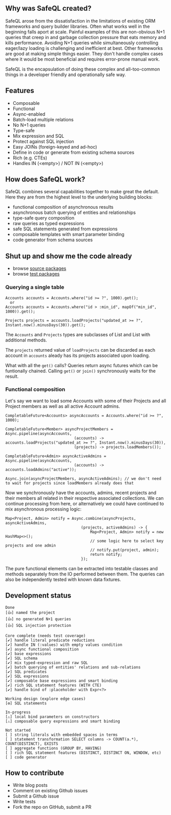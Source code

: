 ## Why was SafeQL created?

SafeQL arose from the dissatisfaction in the limitations of existing ORM frameworks and query builder libraries. Often what works well in the beginning falls aport at scale. Painful examples of this are non-obvious N+1 queries that creep in and garbage collection pressure that eats memory and kills performance. Avoiding N+1 queries while simultaneously controlling eager/lazy loading is challenging and inefficient at best. Other frameworks are good at making simple things easier. They don't handle complex cases where it would be most beneficial and requires error-prone manual work.

SafeQL is the encapsulation of doing these complex and all-too-common things in a developer friendly and operationally safe way.

## Features

* Composable
* Functional
* Async-enabled
* Batch-load multiple relations
* No N+1 queries
* Type-safe
* Mix expression and SQL
* Protect against SQL injection
* Easy JOINs (foreign-keyed and ad-hoc)
* Define in code or generate from existing schema sources
* Rich (e.g. CTEs)
* Handles IN (&lt;empty&gt;) / NOT IN (&lt;empty&gt;)

## How does SafeQL work?

SafeQL combines several capabilities together to make great the default. Here they are from the highest level to the underlying building blocks:

* functional composition of asynchronous results
* asynchronous batch querying of entities and relationships
* type-safe query composition
* raw queries as typed expressions
* safe SQL statements generated from expressions
* composable templates with smart parameter binding
* code generator from schema sources

## Shut up and show me the code already

* browse [source packages](https://github.com/karmakaze/safeql/tree/master/src/main/java/org/keithkim/safeql)
* browse [test packages](https://github.com/karmakaze/safeql/tree/master/src/test/java/org/keithkim/safeql)

### Querying a single table

```
Accounts accounts = Accounts.where("id >= ?", 1000).get();
  or
Accounts accounts = Accounts.where("id > :min_id", mapOf("min_id", 1000)).get();

Projects projects = accounts.loadProjects("updated_at >= ?", Instant.now().minusDays(30)).get();
```
The `Accounts` and `Projects` types are subclasses of List<Account> and List<Project> with additional methods.

The `projects` returned value of `loadProjects` can be discarded as each account in `accounts` aleady has its projects associated upon loading.

What with all the `get()` calls? Queries return async futures which can be funtionally chained. Calling `get()` or `join()` synchronously waits for the result.

### Functional composition

Let's say we want to load some Accounts with some of their Projects and all Project members as well as all active Account admins.

```
CompletableFuture<Accounts> asyncAccounts = Accounts.where("id >= ?", 1000);

CompletableFuture<Member> asyncProjectMembers = Async.pipeline(asyncAccounts,
                              (accounts) -> accounts.loadProjects("updated_at >= ?", Instant.now().minusDays(30)),
                              (projects) -> projects.loadMembers());

CompletableFuture<Admin> asyncActiveAdmins = Async.pipeline(asyncAccounts,
                              (accounts) -> accounts.loadAdmins("active"));

Async.join(asyncProjectMembers, asyncActiveAdmins); // we don't need to wait for projects since loadMembers already does that
```

Now we synchronously have the accounts, admins, recent projects and their members all related in their respective associated collections. We can continue processing from here, or alternatively we could have continued to mix asynchronous processing logic:

```
Map<Project, Admin> notify = Async.combine(asyncProjects, asyncActiveAdmins,
                                 (projects, activeAdmins) -> {
                                     Map<Project, Admin> notify = new HashMap<>();
                                     // some logic here to select key projects and one admin
                                     // notify.put(project, admin);
                                     return notify;
                                 });
```

The pure functional elements can be extracted into testable classes and methods separately from the IO performed between them.
The queries can also be independently tested with known data fixtures.

## Development status
```
Done
[👍] named the project
[👍] no generated N+1 queries
[👍] SQL injection protection

Core complete (needs test coverage)
[✔] handle literal predicate reductions
[✔] handle IN (:values) with empty values condition
[✔] async functional composition
[✔] base expressions
[✔] SQL schema
[✔] mix typed-expression and raw SQL
[✔] batch querying of entities' relations and sub-relations
[✔] SQL predicates
[✔] SQL expressions
[✔] composable base expressions and smart binding
[✔] rich SQL statement features (WITH CTE)
[✔] handle bind of :placeholder with Expr<?>

Working design (explore edge cases)
[⚙] SQL statements

In-progress
[⚠] local bind parameters on constructors
[⚠] composable query expressions and smart binding

Not started
[ ] string literals with embedded spaces in terms
[ ] statement transformation SELECT columns -> COUNT(a.*), COUNT(DISTINCT), EXISTS
[ ] aggregate functions (GROUP BY, HAVING)
[ ] rich SQL statement features (DISTINCT, DISTINCT ON, WINDOW, etc)
[ ] code generator
```

## How to contribute

* Write blog posts
* Comment on existing Github issues
* Submit a Github issue
* Write tests
* Fork the repo on GitHub, submit a PR
